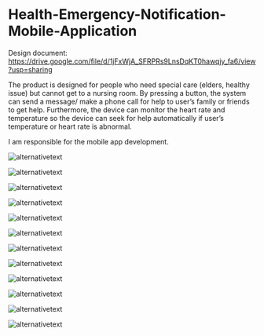 # Health-Emergency-Notification-Mobile-Application

Design document: https://drive.google.com/file/d/1jFxWjA_SFRPRs9LnsDqKT0hawqjy_fa6/view?usp=sharing


The product is designed for people who need special care (elders, healthy issue) but cannot get to a nursing room. By pressing a button, the system can send a message/ make a phone call for help to user’s family or friends to get help. Furthermore, the device can monitor the heart rate and temperature so the device can seek for help automatically if user’s temperature or heart rate is abnormal.

I am responsible for the mobile app development. 


![alternativetext](images/system_block.PNG)

![alternativetext](images/app_flow.PNG)

![alternativetext](images/1.PNG)

![alternativetext](images/2.PNG)

![alternativetext](images/3.PNG)

![alternativetext](images/4.PNG)

![alternativetext](images/5.PNG)

![alternativetext](images/6.PNG)

![alternativetext](images/7.PNG)

![alternativetext](images/8.PNG)

![alternativetext](images/9.PNG)

![alternativetext](images/10.PNG)


